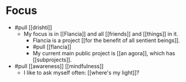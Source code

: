 # Focus
- #pull [[drishti]]
  - My focus is in [[Flancia]] and all [[friends]] and [[things]] in it.
    - Flancia is a project [[for the benefit of all sentient beings]].
    - #pull [[flancia]]
    - My current main public project is [[an agora]], which has [[subprojects]].
- #pull [[awareness]] [[mindfulness]]
	- I like to ask myself often: [[where's my light]]?
